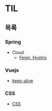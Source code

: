 # TIL

## 목록

### Spring

* Cloud
  * [Feign, Hystrix](https://github.com/deepweller/dev-log/blob/master/TIL/spring/cloud/feign-hystrix.md)

### Vuejs

* [keep-alive](https://github.com/deepweller/dev-log/blob/master/TIL/vuejs/keep-alive.md)

### CSS

* [CSS](https://github.com/deepweller/dev-log/blob/master/TIL/css)

